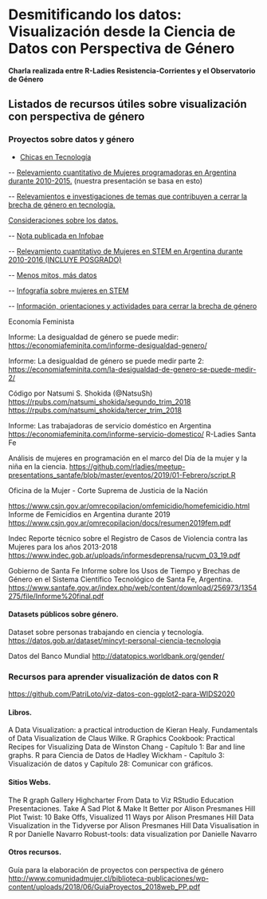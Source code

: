 # Desmitificando los datos: Visualización desde la Ciencia de Datos con Perspectiva de Género

**Charla realizada entre R-Ladies Resistencia-Corrientes y el Observatorio de Género**


## Listados de recursos útiles sobre visualización con perspectiva de género


### Proyectos sobre datos y género

* [Chicas en Tecnología](https://www.chicasentecnologia.org/)

-- [Relevamiento cuantitativo de Mujeres programadoras en Argentina durante 2010-2015.](https://github.com/chicasentec/mujeres-programadoras-argentina) (nuestra presentación se basa en esto) 

-- [Relevamientos e investigaciones de temas que contribuyen a cerrar la brecha de género en tecnología.](https://www.chicasentecnologia.org/investigacion) 

[Consideraciones sobre los datos.](https://mujeres-programadoras.chicasentecnologia.org/consideraciones.html)

-- [Nota publicada en Infobae](https://www.infobae.com/def/desarrollo/2018/09/08/chicas-en-tecnologia-romper-con-la-brecha-de-genero/)

-- [Relevamiento cuantitativo de Mujeres en STEM en Argentina durante 2010-2016 (INCLUYE POSGRADO)](https://github.com/chicasentec/masdatos/)

-- [Menos mitos, más datos](https://proyectos.chicasentecnologia.org/masdatos/)

-- [Infografía sobre mujeres en STEM](https://proyectos.chicasentecnologia.org/masdatos/infografia.pdf)

-- [Información, orientaciones y actividades para cerrar la brecha de género](https://github.com/chicasentec/masdatos/blob/master/toolkit.pdf)


Economía Feminista

Informe: La desigualdad de género se puede medir: https://economiafeminita.com/informe-desigualdad-genero/

Informe: La desigualdad de género se puede medir parte 2: 
https://economiafeminita.com/la-desigualdad-de-genero-se-puede-medir-2/

Código por Natsumi S. Shokida (@NatsuSh)
https://rpubs.com/natsumi_shokida/segundo_trim_2018
https://rpubs.com/natsumi_shokida/tercer_trim_2018

Informe: Las trabajadoras de servicio doméstico en Argentina
https://economiafeminita.com/informe-servicio-domestico/
R-Ladies Santa Fe

Análisis de mujeres en programación en el marco del Día de la mujer y la niña en la ciencia.
https://github.com/rladies/meetup-presentations_santafe/blob/master/eventos/2019/01-Febrero/script.R

Oficina de la Mujer - Corte Suprema de Justicia de la Nación

https://www.csjn.gov.ar/omrecopilacion/omfemicidio/homefemicidio.html
Informe de Femicidios en Argentina durante 2019
https://www.csjn.gov.ar/omrecopilacion/docs/resumen2019fem.pdf

Indec
Reporte técnico sobre el Registro de Casos de Violencia contra las Mujeres para los años 2013-2018 
https://www.indec.gob.ar/uploads/informesdeprensa/rucvm_03_19.pdf

Gobierno de Santa Fe
Informe sobre los  Usos de Tiempo y Brechas de Género en el Sistema Científico Tecnológico de Santa Fe, Argentina. 
https://www.santafe.gov.ar/index.php/web/content/download/256973/1354275/file/Informe%20final.pdf

 
#### Datasets públicos sobre género.
Dataset sobre personas trabajando en ciencia y tecnología.
https://datos.gob.ar/dataset/mincyt-personal-ciencia-tecnologia 

Datos del Banco Mundial
http://datatopics.worldbank.org/gender/

### Recursos para aprender visualización de datos con R
https://github.com/PatriLoto/viz-datos-con-ggplot2-para-WIDS2020
#### Libros. 
A Data Visualization: a practical introduction de Kieran Healy.
Fundamentals of Data Visualization de Claus Wilke.
R Graphics Cookbook: Practical Recipes for Visualizing Data de Winston Chang - Capítulo 1: Bar and line graphs.
R para Ciencia de Datos de Hadley Wickham - Capítulo 3: Visualización de datos y Capítulo 28: Comunicar con gráficos.
#### Sitios Webs.
The R graph Gallery
Highcharter
From Data to Viz
RStudio Education
Presentaciones.
Take A Sad Plot & Make It Better por Alison Presmanes Hill
Plot Twist: 10 Bake Offs, Visualized 11 Ways por Alison Presmanes Hill
Data Visualization in the Tidyverse por Alison Presmanes Hill
Data Visualisation in R por Danielle Navarro
Robust-tools: data visualization por Danielle Navarro
 
#### Otros recursos.
Guía para la elaboración de proyectos con perspectiva de género
http://www.comunidadmujer.cl/biblioteca-publicaciones/wp-content/uploads/2018/06/GuiaProyectos_2018web_PP.pdf


